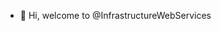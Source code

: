 - 👋 Hi, welcome to @InfrastructureWebServices

<!---
InfrastructureWebServices/InfrastructureWebServices is a ✨ special ✨ repository because its `README.md` (this file) appears on your GitHub profile.
You can click the Preview link to take a look at your changes.
--->
